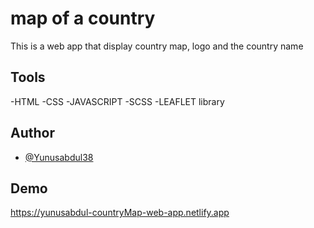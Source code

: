 # map of a country

This is a web app that display country map, logo and the country name

## Tools 
-HTML
-CSS
-JAVASCRIPT
-SCSS
-LEAFLET library

## Author

- [@Yunusabdul38](https://twitter.com/yunusabdul38)

## Demo
https://yunusabdul-countryMap-web-app.netlify.app
